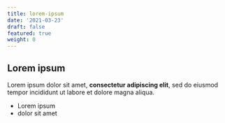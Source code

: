 ```yaml
---
title: lorem-ipsum
date: '2021-03-23'
draft: false
featured: true
weight: 0
---
```

## Lorem ipsum

Lorem ipsum dolor sit amet, **consectetur adipiscing elit**, sed do eiusmod tempor incididunt ut labore et dolore magna aliqua.

- Lorem ipsum
- dolor sit amet